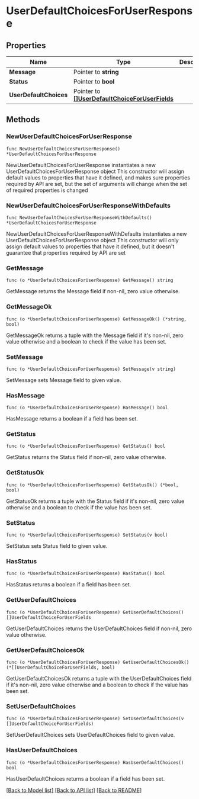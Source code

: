 # UserDefaultChoicesForUserResponse

## Properties

Name | Type | Description | Notes
------------ | ------------- | ------------- | -------------
**Message** | Pointer to **string** |  | [optional] 
**Status** | Pointer to **bool** |  | [optional] 
**UserDefaultChoices** | Pointer to [**[]UserDefaultChoiceForUserFields**](UserDefaultChoiceForUserFields.md) |  | [optional] 

## Methods

### NewUserDefaultChoicesForUserResponse

`func NewUserDefaultChoicesForUserResponse() *UserDefaultChoicesForUserResponse`

NewUserDefaultChoicesForUserResponse instantiates a new UserDefaultChoicesForUserResponse object
This constructor will assign default values to properties that have it defined,
and makes sure properties required by API are set, but the set of arguments
will change when the set of required properties is changed

### NewUserDefaultChoicesForUserResponseWithDefaults

`func NewUserDefaultChoicesForUserResponseWithDefaults() *UserDefaultChoicesForUserResponse`

NewUserDefaultChoicesForUserResponseWithDefaults instantiates a new UserDefaultChoicesForUserResponse object
This constructor will only assign default values to properties that have it defined,
but it doesn't guarantee that properties required by API are set

### GetMessage

`func (o *UserDefaultChoicesForUserResponse) GetMessage() string`

GetMessage returns the Message field if non-nil, zero value otherwise.

### GetMessageOk

`func (o *UserDefaultChoicesForUserResponse) GetMessageOk() (*string, bool)`

GetMessageOk returns a tuple with the Message field if it's non-nil, zero value otherwise
and a boolean to check if the value has been set.

### SetMessage

`func (o *UserDefaultChoicesForUserResponse) SetMessage(v string)`

SetMessage sets Message field to given value.

### HasMessage

`func (o *UserDefaultChoicesForUserResponse) HasMessage() bool`

HasMessage returns a boolean if a field has been set.

### GetStatus

`func (o *UserDefaultChoicesForUserResponse) GetStatus() bool`

GetStatus returns the Status field if non-nil, zero value otherwise.

### GetStatusOk

`func (o *UserDefaultChoicesForUserResponse) GetStatusOk() (*bool, bool)`

GetStatusOk returns a tuple with the Status field if it's non-nil, zero value otherwise
and a boolean to check if the value has been set.

### SetStatus

`func (o *UserDefaultChoicesForUserResponse) SetStatus(v bool)`

SetStatus sets Status field to given value.

### HasStatus

`func (o *UserDefaultChoicesForUserResponse) HasStatus() bool`

HasStatus returns a boolean if a field has been set.

### GetUserDefaultChoices

`func (o *UserDefaultChoicesForUserResponse) GetUserDefaultChoices() []UserDefaultChoiceForUserFields`

GetUserDefaultChoices returns the UserDefaultChoices field if non-nil, zero value otherwise.

### GetUserDefaultChoicesOk

`func (o *UserDefaultChoicesForUserResponse) GetUserDefaultChoicesOk() (*[]UserDefaultChoiceForUserFields, bool)`

GetUserDefaultChoicesOk returns a tuple with the UserDefaultChoices field if it's non-nil, zero value otherwise
and a boolean to check if the value has been set.

### SetUserDefaultChoices

`func (o *UserDefaultChoicesForUserResponse) SetUserDefaultChoices(v []UserDefaultChoiceForUserFields)`

SetUserDefaultChoices sets UserDefaultChoices field to given value.

### HasUserDefaultChoices

`func (o *UserDefaultChoicesForUserResponse) HasUserDefaultChoices() bool`

HasUserDefaultChoices returns a boolean if a field has been set.


[[Back to Model list]](../README.md#documentation-for-models) [[Back to API list]](../README.md#documentation-for-api-endpoints) [[Back to README]](../README.md)


